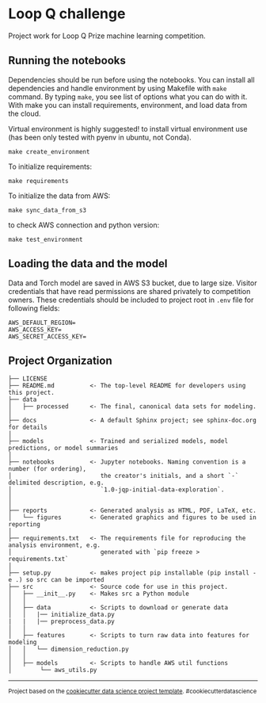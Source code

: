 
Loop Q challenge
==============================

Project work for Loop Q Prize machine learning competition.

Running the notebooks
--------------------
Dependencies should be run before using the notebooks. You can install all dependencies and handle environment by using Makefile with `make` command. 
By typing `make`, you see list of options what you can do with it. With make you can install requirements, environment, and load data from the cloud.

Virtual environment is highly suggested!
to install virtual environment use (has been only tested with pyenv in ubuntu, not Conda).
```
make create_environment
```

To initialize requirements:
```
make requirements
```

To initialize the data from AWS:
```
make sync_data_from_s3
```

to check AWS connection and python version:
```
make test_environment
```

Loading the data and the model
------------------------------
Data and Torch model are saved in AWS S3 bucket, due to large size. Visitor credentials that have read permissions are shared privately to competition owners. 
These credentials should be included to project root in `.env` file for following fields:

```
AWS_DEFAULT_REGION=
AWS_ACCESS_KEY=
AWS_SECRET_ACCESS_KEY=
``` 


Project Organization
------------

    ├── LICENSE
    ├── README.md          <- The top-level README for developers using this project.
    ├── data
    │   ├── processed      <- The final, canonical data sets for modeling.
    │
    ├── docs               <- A default Sphinx project; see sphinx-doc.org for details
    │
    ├── models             <- Trained and serialized models, model predictions, or model summaries
    │
    ├── notebooks          <- Jupyter notebooks. Naming convention is a number (for ordering),
    │                         the creator's initials, and a short `-` delimited description, e.g.
    │                         `1.0-jqp-initial-data-exploration`.
    │
    │
    ├── reports            <- Generated analysis as HTML, PDF, LaTeX, etc.
    │   └── figures        <- Generated graphics and figures to be used in reporting
    │
    ├── requirements.txt   <- The requirements file for reproducing the analysis environment, e.g.
    │                         generated with `pip freeze > requirements.txt`
    │
    ├── setup.py           <- makes project pip installable (pip install -e .) so src can be imported
    ├── src                <- Source code for use in this project.
    │   ├── __init__.py    <- Makes src a Python module
    │   │
    │   ├── data           <- Scripts to download or generate data
    │   │   |── initialize_data.py
    |   |   |── preprocess_data.py
    │   │
    │   ├── features       <- Scripts to turn raw data into features for modeling
    │   │   └── dimension_reduction.py
    │   │
    │   ├── models         <- Scripts to handle AWS util functions
    │        └── aws_utils.py                 
   


--------

<p><small>Project based on the <a target="_blank" href="https://drivendata.github.io/cookiecutter-data-science/">cookiecutter data science project template</a>. #cookiecutterdatascience</small></p>
